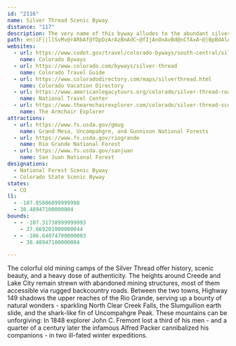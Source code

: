 ```yaml
---
id: "2116"
name: Silver Thread Scenic Byway
distance: "117"
description: The very name of this byway alludes to the abundant silver mining that peaked here in the late 1880s. Once a toll road and stage route for the miners, this route now offers spectacular scenery along the Lake Fork of the Gunnison and Rio Grande Rivers.
path: en|iF||llSvMv@rARbAf@fDpDzArAzBnAdC~@fIjAnOxAvBd@nCfAxA~@|BpBdAlAtGpIfG`JnBdGn@xDXtD?pFQz_@QdGyEhk@SpFOjYNfBh@lBxAdB|@^t@Px@Fn@G~Ae@zYyL|Cs@dC_@`EShDFbPjBrDP`IDvESdFk@pDq@`IsBfEyA~CaB|DgDpDmEt@kAvTy_@~BsC|B}ArCaArTsCnGeAjBk@pOiGpGqBlHaAba@oDbDWfFGni@`B|Gl@zCl@rXdIlC`@|B?bDa@pJyD|Cq@~AKxDHlC`@hq@xMxD^tB@|AAxPiAnPyAdN}Bp[wGbC[fG?rFr@pDdAhBr@zBrAdHrEbBx@bBj@pARpCDrAIrFu@|DKlDXnAXvCdAzJ`FbEjBzRbG`DvAlDxBjMzMvDlDhChDbAxB~@fDn@xC|BrNj@fC~@rBxApBnDzCjAr@bBj@~@LpA?p@MlEeBxAS|AJnAl@bAdArUdc@bCzBbBp@t@HbAH~AEdAS`CeArEyD~Ay@xBWfBTz@Xp@d@nBlClH|Nf@r@dBvAdAZpAJdAChCm@ha@gKvCSxCN`Gz@hADh@KrCgAzJ_F|GeCpAu@pAw@|CuDxCmCn@_@|Bq@`@EfBRbAd@tAjAx@Zx@Hl@EnBm@rEiBpD[lA?dBR`\rEjBL`EMrCk@bBm@dB_An]wV~B_Ax@AvARr@X`K|HbCpCtA~C\fAd@jCjDbT`@zE^hON~A^rCx@`DlGrO`Vx]n@r@zA`AfAZ|AFfJ?|DjArBnAhCfEn@vBh@`DHfFmBjg@UhDw@pFiFdRcE|WY~CiEnv@J~Cd@`CfAjBl@f@bBx@nDvA~@|@x@nA\`AP~@RlDc@fFeBzMMtCBpATjBXlAxCxI`Zlx@n@pBRrATfC?`FsDhVIfA?xDt@pEpBrDzM|NbDjClZhPx@r@b@t@^hBDd@ShBk@lByDvJgChHmAjCqB`D{DtDcEbCe\pOoEjB}Bf@kIv@u@NcAb@cDnBqJfGyCdCcClCwCxD_@v@{@tBs@`CYdB_@dEChBN~EvE|\DxAEzB_@jC_@jAkAzBkD`FcEzHmCjH_AtDw@rEk@rK?zAX|APn@n@fA\b@xAdAvW|MxAfAxIjJjRpTpH`IjB~A`h@nUpY`NvGnCxRfLpj@j]bGrCxFfBpD|AbB|@|FhElEnExBxCrBlD|D|J^pAbBzC~FvFdKzIzDfC`GzArJdAjHpAtA@n@IfAk@lEaFbCsBnAk@rB_@lAEhF^zNxAlARbCx@x@d@nAfA~D~EvDlD~Ad@|@LhB?vGm@lBEhADrA`@z@d@|AdBjNbTbDlFxM|V~AjCbAz@nAj@vATtV?|APvDpArGnCbBhAx@bA|@~A`@pBxAzLh@nBxA|B|@x@bI`D|Cl@lXjDpDl@bC?fHVvF^xEtAdNdHbBh@pCb@bF?nG_@lBCfBNhWbDvI|AnHfFd@l@p@lAdF`PtAtDtLtP|AdA`A\vThAfC\~c@fJ~FfAvPD|GjBrBUjHuC`JsCtDmCvBw@~BMnJM`O^hEEvNg@z@Or@UfIwGt@c@|@W|AE`Mj@~@M|@WxBeAd@e@~BaEhAeAjHoDn@IbBHlDfBpIdCdAl@vDzDrB|@`B`@lADlEQnEe@nA_@lHqElCq@rDQtAd@v@f@bCxEhBxBlDxBhAXjNPvDm@hDKtB^`C`AjAVlDE`DSXDdATrBvA|@LdCS|AYbA?|ElB^@j@ApD}ArANbDzAZ?fAMjDwB`ASbCGzDX`BGjE}@~Fu@fGeBlEkBr@g@bEsEhBq@bAAzAZl@?bAKtAo@h@Eh@JbAr@rF~EhDtDVLVHjFUjAUxDeBz@Gx@FpYrH~B^vFnB|ApAdBfBlAdB~@z@^VrCfAbAVbAJhKs@xA?hLtBfEpAbElBdK|F~@VvFBnANdLdGrEfBxBRfVj@tGd@z@XpElBnCrBbC`CrBnAz@BfDOlDq@hCgA~AeAh@m@lBwAzIoBrBWnCDpEj@rCl@rB~@xAlAnA~AhC~B`Ah@vLjDfFv@rDDbFc@`G{AjAK|AJhB~@bDbEl@d@hEdFrD~BhAlAl@hAjAxAjEhDz@bAb@bAn@lCFl@M~BU~Bxd@pRrFrBbJpCvR_Et\mJrCYtD?|By@`Eg@tBc@bC_AjA}@tDyE~D_D`@S~@KnBJbAIlDoBlDyAbEmGxEmFfBy@xCk@`CSVS`D{Dj@oA|@uCt@_FpEeTlBkG~D{HhAkB|A}AbEiCb@g@T_A?m@Uw@cBuCs@y@c@Wu@GkMRi@Y]s@AmANw@vH{Fd@m@fBsDh@c@rFoA|EyC~@]vBg@lDMhB_@rBs@lEmB~Bs@lCe@h@WZ_@d@sALsCDyEXaCpHoWlHkXbBoElDeHNQb@G^PpHtJdElEzD|H~@|CzAtB|@~Bb@RPGRW?SI[sAwBo@_BaAcIg@gBiBsEoA{HoBiE{A{By@gBuB{FUeAyAmNo@iIcC{QcAuEOwAh@{IIgK_@iHOkA}@gEe@eAo@q@YMiAMuAXm@`@iB|BiA~@_@Dm@O[m@Ie@Ba@p@_DHkC?{Cd@oCAuAWu@Gs@V}B?i@Ee@_@cAoAcB_BqASq@Rg@xBmB^g@X}@DaAo@kDi@mKs@iB{@qDwAeDKg@De@HSXSd@FtCpAvBZx@dAfAj@p@Bh@Ox@g@r@DnA~@xAtDl@l@ZJf@Dt@WrA{@d@m@Jy@KeAyAqDOuADkB?cIx@yHCq@]sAg@aAyB{Ce@cAM{@A}@Ns@^s@nBkAh@i@N_ANwEbAaI?y@Ea@cAgCGi@PgE]iFR_B^_AZWr@[h@C|@VhBxAt@JXIf@c@L_@Do@Gm@Su@mEgKo@eCO{I_AgJi@iIc@sCi@_Bq@kAqEgEc@y@UkAC{AnAsHAgAIs@sEiOcBiEs@iAsBsBmDkCwBsBk@qAG{Bd@mCrGuQ|A_DnBoB`HsDlCk@vGq@~Bs@jWcLtD}BrCuB|Aq@nAS|A?xAVlA`@nBvAfDzC~@jAj@hAlAjEd@p@h@Rt@D\Kd@g@b@kBn@uMNyAn@wCrCeHr@_Dj@gO`@mC^sA`A_CrAgB|AqAtMsI\a@PgAE}@YaAU]w@[gPs@m@Sc@q@QgAd@_HK_Cg@gBa@{@_ByBmAwBc@eC?{Bd@mBx@}AbA}@lBe@tCS`Eq@hBs@rD_CfDmAbCIbGb@t@T|@n@|BzChAlChDzJf@v@z@~@nA`AfEdBpFfAdAFbBIlAc@dA_Ax@gA|DmKr@_A|DyDn@gATaAvCmUd@kHTqGBuFc@kGo@gH?{@Ds@XsAr@_AhAs@h@KlAFt@b@~@~@^z@Jp@VnDNpAh@rAh@f@`Ah@|@HlA?|CStB[nEqA`Bs@tA_AlBmBvDuHnBqCvCsCnCyAbDgAfC]pRiB~EQlBXtCrAz^zT|BlAhC~@tEx@|RrA`GRvCS`DaAtAq@tQsJ|CgAxCSrADvJ~@|BFhCKpHmAbCQrD\rB?|FkAzGkBhAm@bAu@dCqD|AaBbBy@|DyArHyHvBkBjCiBvCeBjQyF`EeAlAMn@A|BRbIlBnBRpE?xAM~Ck@pAe@lDuBlVuPhHgDpBiAfH}FtD_BpCe@tB?lCV`HfBlCd@vETrFBpGj@jKtBvNrBhCp@~KnEvFvAvDh@zKx@~Fz@nM`ChR`BfCv@t@`@|A~Az@`BlDfOxAzEdA|BvBtBdJxEjCpBfBrB`CtDrFtLn@`Az@x@v@b@x@RhAL|EJpAVfAf@xB`C|@rBnApF~@fBn@f@v@VhADjAWpEaDz[wY|H{DbCsBb@}@n@mBLgA@cC_@gI?uD^sEbAmEhAaCzMiQ~@w@r@a@hAWx@AnB^bAl@nAdBl@lBDx@DrBKfAg@|A[f@}BtBaEvC{@lAs@lBO|BJnAbAdC|@x@rA^nA?n@K~K{Hj@_@t@QjAK~@N`HlCtATrAB~@IrBi@rAy@nAkAdAkBp@{BfJal@nAkF|@uBnAmBtAwAjDaBbDm@~AElBLdARlFrB`IbCjI`ArFDfF_@hA]hCiAbDeCtGaHhCyBrEmCfEyClEsDnCqCvBoC~@sAbGeKn@y@r@o@|D_C`BeBfA{BpAyAzBeBfCsDhBsHt@_C`BuChCyCtBmBhCaHjCeLxA{D~KgN`\e`@~C{BxBeAzC_AxEe@bLAjVJvJM`H}@|FmBrFyCtHmJvJePfFyH|@sBt@qDP{Ab@cORkBR{An@yBdBsCr@y@rB_BjMaEhAq@|@y@v@}@jBoCdCaFvGsKjG_H`OqMdLmNfG{FxBkChAyBjAgDp@uEbBuQTaBh@qBnAgBbBgAfE}AdQcFrAk@z@k@zA{Bd@cBPaAl@oJNy@r@eBn@q@n@[|HeC|@eAbA_DhBqHXkBT{CXgCxBmMjGgUt@{AlAgAnCsDxCyJ^{Ar@qE\gAj@gA`EgE~@cBvDuLxF{Il@yAz@{Br@sC|A{INwAN{EDyDE_BY_ByCqLuDuPsD{RKg@_@k@qGmHiCgBwCyA_Bk@{K{Co\yKeXcI}i@sTaEuBsBy@cEkAwJ_AkTaEyGKyFm@{HmAgE_Asb@oMqHkCiCmAgCyAoEgDiCeCwCuD_AyAyA_EsCmLcBoDo@_AmB_AoCaC}BkG}AmC_AeA_As@wF{Ca@SeEeAmD_B_HmHsMkOsGaQ{Kq\_Pyc@cTe[uAeBwBaBwCq@mg@gGcHaAcAWk_@iOkIsCaQkFuMiEsAy@oAiAs@{@kAyB}@oCw@sF{A{Om@yCq@yB}V_k@gD}GsAaEw@iEQuCEqCj@aXlAyw@EiDQwAk@sCsD{MmQoj@oAaDs@sAeDeFm@sA[wAYgBCaBHs@fBmIT_CCqAYqDR_GEqBSaBi@sAg@MgALcDxA}GxDqInGkC~AoHrDsQpLcEnBkMfE}ATcBJsDBsCkAyB_Cw@KiDl@_D\mD~@y@gHnCg@pCwAfDuAhH_GdOuFbTsKrD_C~RaO`DgCbAaA|AsB|[an@rB_Ft@aCnAkGdHsa@pB}Ip@kB`IuQnDuJbQc`@hBiD|CaF~f@yi@|ByCpIkJdBaCbCuEdBkE~FwRbBkExBuDdM{QlC}CxAqAlDeBxc@iQhV{FrDsAbD_BrT{L|DgCtAkAjDuDdRuVzJgNr@mAd@yA^mAr@mEvDmq@n@oD~@kBnEmGz@{@hCkB~B_A|DkAtNiDfU_HxAmApAkBv@iBHq@TmFN{IE_COmBmBmL[iE?kBTgDT{S_@aHOkPYwBe@aCiAqDOcCyAkKi@aFOoCMgI[kDwCyLk@cDIsBNqAr@oCdAcBbIqJ~NaUrAeCb@{@h@kBt@gFbAyDvDaHxC{GfCsDhDyGlCgHpBuG`B{IbCmOfGeWjBmFbLkSnQa[h@m@xCkDrAc@hD_@x@WhQmO~AmBlAoC~@_DRkCDaBc@mh@RkBhAaCrDoDhAiBh@oA^mAlB_LhBoIxCmJ|CyG|FoJvCgHdA{Dr@qDrDsWTw@vC}TXwAx@sBj@aAlAsAfGgE~AyAnA_BlAsBzJcWtEoObScr@|@qBrA{Btu@cv@pMaMzE_Ef[{SbGsCjHcCzMsJ`JeHzEwErx@w}@`NyLnAsB`AoCjF{S|AgH~@uCv@yArFyFzF{HlLoRfHmKvUwVpGuJhF_MbBcG`FuO^yAhEgNrAkA
websites:
  - url: https://www.codot.gov/travel/colorado-byways/south-central/silver-thread
    name: Colorado Byways
  - url: https://www.colorado.com/byways/silver-thread
    name: Colorado Travel Guide
  - url: https://www.coloradodirectory.com/maps/silverthread.html
    name: Colorado Vacation Directory
  - url: https://www.americanlegacytours.org/colorado/silver-thread-road-trip/
    name: National Travel Center
  - url: https://www.thearmchairexplorer.com/colorado/silver-thread-scenic-byway.php
    name: The Armchair Explorer
attractions:
  - url: https://www.fs.usda.gov/gmug
    name: Grand Mesa, Uncompahgre, and Gunnison National Forests
  - url: https://www.fs.usda.gov/riogrande
    name: Rio Grande National Forest
  - url: https://www.fs.usda.gov/sanjuan
    name: San Juan National Forest
designations:
  - National Forest Scenic Byway
  - Colorado State Scenic Byway
states:
  - CO
ll:
  - -107.05886099999998
  - 38.48947100000004
bounds:
  - - -107.31738999999993
    - 37.669201000000044
  - - -106.64074700000003
    - 38.48947100000004

---
```


The colorful old mining camps of the Silver Thread offer history, scenic beauty, and a heavy dose of authenticity. The heights around Creede and Lake City remain strewn with abandoned mining structures, most of them accessible via rugged backcountry roads. Between the two towns, Highway 149 shadows the upper reaches of the Rio Grande, serving up a bounty of natural wonders - sparkling North Clear Creek Falls, the Slumgullion earth slide, and the shark-like fin of Uncompahgre Peak. These mountains can be unforgiving: In 1848 explorer John C. Fremont lost a third of his men - and a quarter of a century later the infamous Alfred Packer cannibalized his companions - in two ill-fated winter expeditions.

